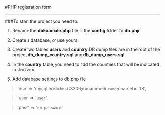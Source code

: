 #PHP registration form
***
###To start the project you need to:
1. Rename the __dbExample.php__ file in the __config__ folder to __db.php__.

2. Create a database, or use yours.

3. Create two tables __users__ and __country__.DB dump files are in the root of the project __db_dump_country.sql__ and __db_dump_users.sql__.
 
4. In the __country__ table, you need to add the countries that will be indicated in the form.

5. Add database settings to db.php file
>'dsn'  => 'mysql:host=```host```:3306;dbname=```db name```;charset=utf8',

>'user' => '```user```',

>'pass' => '```db password```'
